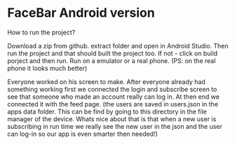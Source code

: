 # FaceBar Android version

How to run the project?

Download a zip from github. extract folder and open in Android Studio.
Then run the project and that should built the project too. 
If not - click on build porject and then run.
Run on a emulator or a real phone. (PS: on the real phone it looks much better)

Everyone worked on his screen to make. After everyone already had something working
first we connected the login and subscribe screen to see that someone who made an account
really can log in. At then end we connected it with the feed page.
(the users are saved in users.json in the apps data folder. This can be find by going to this directory
in the file manager of the device. Whats nice about that is that when a new user is subscribing in run time
we really see the new user in the json and the user can log-in so our app is even smarter then needed!)





